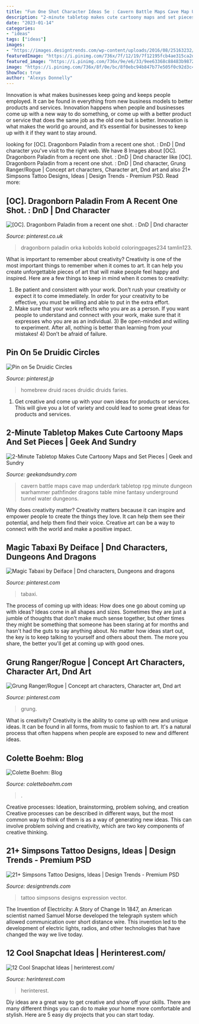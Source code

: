 ```yaml
---
title: "Fun One Shot Character Ideas 5e : Cavern Battle Maps Cave Map Underdark Tabletop Rpg Minute Dungeon Warhammer Pathfinder Dragons Table Mine Fantasy Underground Tunnel Water Dungeons"
description: "2-minute tabletop makes cute cartoony maps and set pieces"
date: "2023-01-14"
categories:
- "ideas"
tags: ["ideas"]
images:
- "https://images.designtrends.com/wp-content/uploads/2016/08/25163232/Simpsons-Expression-Tattoo.jpg"
featuredImage: "https://i.pinimg.com/736x/7f/12/19/7f12195fcb4ae315ca2d13b8410d03a1.jpg"
featured_image: "https://i.pinimg.com/736x/9e/e6/33/9ee63368c88483b9872a68623c3fd448.jpg"
image: "https://i.pinimg.com/736x/8f/0e/bc/8f0ebc94b847b77e505f0c92d3c41c4e.jpg"
ShowToc: true
author: "Alexys Donnelly"
---
```



Innovation is what makes businesses keep going and keeps people employed. It can be found in everything from new business models to better products and services. Innovation happens when people and businesses come up with a new way to do something, or come up with a better product or service that does the same job as the old one but is better. Innovation is what makes the world go around, and it’s essential for businesses to keep up with it if they want to stay around.

	

		
looking for [OC]. Dragonborn Paladin from a recent one shot. : DnD | Dnd character you've visit to the right web. We have 8 Images about [OC]. Dragonborn Paladin from a recent one shot. : DnD | Dnd character like [OC]. Dragonborn Paladin from a recent one shot. : DnD | Dnd character, Grung Ranger/Rogue | Concept art characters, Character art, Dnd art and also 21+ Simpsons Tattoo Designs, Ideas | Design Trends - Premium PSD. Read more:
		
    
## [OC]. Dragonborn Paladin From A Recent One Shot. : DnD | Dnd Character

<img loading=lazy src="https://i.pinimg.com/736x/7f/12/19/7f12195fcb4ae315ca2d13b8410d03a1.jpg" onerror="this.onerror=null;this.src='https://tse2.mm.bing.net/th?id=OIP.IP3mwkP7B1MMvInc_bTcigHaLD&amp;pid=15.1';" alt="[OC]. Dragonborn Paladin from a recent one shot. : DnD | Dnd character">

_Source: pinterest.co.uk_

>dragonborn paladin orka kobolds kobold coloringpages234 tamlin123. 

	

What is important to remember about creativity?
Creativity is one of the most important things to remember when it comes to art. It can help you create unforgettable pieces of art that will make people feel happy and inspired. Here are a few things to keep in mind when it comes to creativity: 
1) Be patient and consistent with your work. Don’t rush your creativity or expect it to come immediately. In order for your creativity to be effective, you must be willing and able to put in the extra effort. 
2) Make sure that your work reflects who you are as a person. If you want people to understand and connect with your work, make sure that it expresses who you are as an individual. 3) Be open-minded and willing to experiment. After all, nothing is better than learning from your mistakes! 4) Don’t be afraid of failure.

    
## Pin On 5e Druidic Circles

<img loading=lazy src="https://i.pinimg.com/736x/8f/0e/bc/8f0ebc94b847b77e505f0c92d3c41c4e.jpg" onerror="this.onerror=null;this.src='https://tse3.mm.bing.net/th?id=OIP.zMkLFTeqKPVyIxfLOVpZHgHaJl&amp;pid=15.1';" alt="Pin on 5e Druidic Circles">

_Source: pinterest.jp_

>homebrew druid races druidic druids faries. 

	

1. Get creative and come up with your own ideas for products or services. This will give you a lot of variety and could lead to some great ideas for products and services.

    
## 2-Minute Tabletop Makes Cute Cartoony Maps And Set Pieces | Geek And Sundry

<img loading=lazy src="https://geekandsundry.com/wp-content/uploads/2016/06/cavern-fungiwood.png" onerror="this.onerror=null;this.src='https://tse3.mm.bing.net/th?id=OIP.8dvZvr29-EGHvezS9OEfPwHaFJ&amp;pid=15.1';" alt="2-Minute Tabletop Makes Cute Cartoony Maps and Set Pieces | Geek and Sundry">

_Source: geekandsundry.com_

>cavern battle maps cave map underdark tabletop rpg minute dungeon warhammer pathfinder dragons table mine fantasy underground tunnel water dungeons. 

	

Why does creativity matter?
Creativity matters because it can inspire and empower people to create the things they love. It can help them see their potential, and help them find their voice. Creative art can be a way to connect with the world and make a positive impact.

    
## Magic Tabaxi By Deiface | Dnd Characters, Dungeons And Dragons

<img loading=lazy src="https://i.pinimg.com/736x/70/10/2b/70102bd427b5f7d21e8f2bc18222e726.jpg" onerror="this.onerror=null;this.src='https://tse4.mm.bing.net/th?id=OIP.vb7BMyIGdW7_v2x1emVolwHaLd&amp;pid=15.1';" alt="Magic Tabaxi by Deiface | Dnd characters, Dungeons and dragons">

_Source: pinterest.com_

>tabaxi. 

	

The process of coming up with ideas: How does one go about coming up with ideas?
Ideas come in all shapes and sizes. Sometimes they are just a jumble of thoughts that don't make much sense together, but other times they might be something that someone has been staring at for months and hasn't had the guts to say anything about. 
No matter how ideas start out, the key is to keep talking to yourself and others about them. The more you share, the better you'll get at coming up with good ones.

    
## Grung Ranger/Rogue | Concept Art Characters, Character Art, Dnd Art

<img loading=lazy src="https://i.pinimg.com/736x/9e/e6/33/9ee63368c88483b9872a68623c3fd448.jpg" onerror="this.onerror=null;this.src='https://tse2.mm.bing.net/th?id=OIP.mGVupgezuI82IfjA9cVxIQHaKk&amp;pid=15.1';" alt="Grung Ranger/Rogue | Concept art characters, Character art, Dnd art">

_Source: pinterest.com_

>grung. 

	

What is creativity?
Creativity is the ability to come up with new and unique ideas. It can be found in all forms, from music to fashion to art. It's a natural process that often happens when people are exposed to new and different ideas.

    
## Colette Boehm: Blog

<img loading=lazy src="https://coletteboehm.com/img/s/v-10/p3251762589-5.jpg" onerror="this.onerror=null;this.src='https://tse1.mm.bing.net/th?id=OIP.eqP36gvuKwSAp5kmZFV8AwHaLG&amp;pid=15.1';" alt="Colette Boehm: Blog">

_Source: coletteboehm.com_

>. 

	

Creative processes: Ideation, brainstorming, problem solving, and creation
Creative processes can be described in different ways, but the most common way to think of them is as a way of generating new ideas. This can involve problem solving and creativity, which are two key components of creative thinking.

    
## 21+ Simpsons Tattoo Designs, Ideas | Design Trends - Premium PSD

<img loading=lazy src="https://images.designtrends.com/wp-content/uploads/2016/08/25163232/Simpsons-Expression-Tattoo.jpg" onerror="this.onerror=null;this.src='https://tse2.mm.bing.net/th?id=OIP.DgwNg933o2DLlN_S6wqfLgHaHa&amp;pid=15.1';" alt="21+ Simpsons Tattoo Designs, Ideas | Design Trends - Premium PSD">

_Source: designtrends.com_

>tattoo simpsons designs expression vector. 

	

The Invention of Electricity: A Story of Change
In 1847, an American scientist named Samuel Morse developed the telegraph system which allowed communication over short distance wire. This invention led to the development of electric lights, radios, and other technologies that have changed the way we live today.

    
## 12 Cool Snapchat Ideas | Herinterest.com/

<img loading=lazy src="https://www.herinterest.com/wp-content/uploads/2016/07/EMGNsnapchat1-168x300.jpg" onerror="this.onerror=null;this.src='https://tse1.mm.bing.net/th?id=OIP.ZhCGIn2RkFiBAtFJIlgdAwAAAA&amp;pid=15.1';" alt="12 Cool Snapchat Ideas | herinterest.com/">

_Source: herinterest.com_

>herinterest. 

	

Diy ideas are a great way to get creative and show off your skills. There are many different things you can do to make your home more comfortable and stylish. Here are 5 easy diy projects that you can start today.

